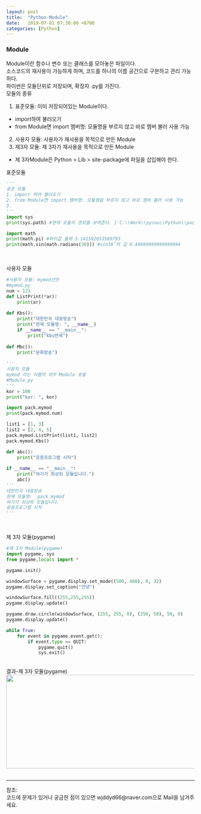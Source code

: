 ```yaml
---
layout: post
title:  "Python-Module"
date:   2019-07-01 07:30:00 +0700
categories: [Python]
---
```


###  Module
Module이란 함수나 변수 또는 클래스를 모아놓은 파일이다.  
소스코드의 재사용이 가능하게 하며, 코드를 하나의 이름 공간으로 구분하고 관리 가능하다.  
파이썬은 모듈단위로 저장되며, 확장자 .py를 가진다.  
모듈의 종류  
1. 표준모듈: 이미 저장되어있는 Module이다.
 - import하여 불러오기
 - from Module면 import 멤버명: 모듈명을 부르지 않고 바로 멤버 불러 사용 가능
2. 사용자 모듈: 사용자가 재사용을 목적으로 만든 Module
3. 제3자 모듈: 제 3자가 재사용을 목적으로 만든 Module
 - 제 3자Module은 Python > Lib > site-package에 파일을 삽입해야 한다.

표준모듈<br>
```python
'''
표준 모듈
1. import 하여 불러오기
2. from Module면 import 멤버명: 모듈명을 부르지 않고 바로 멤버 불러 사용 가능
3. 
'''
import sys
print(sys.path) #현재 모듈의 경로를 보여준다. ['C:\\Work\\pysou\\Python\\pack', ...

import math
print(math.pi) #파이값 출력 3.141592653589793
print(math.sin(math.radians(30))) #sin30˚의 값 0.49999999999999994
```
<br>

사용자 모듈
```python
#사용자 모듈: mymod선언
#mymod.py
num = 123
def ListPrint(*ar):
    print(ar)
    
def Kbs():
    print("대한민국 대표방송")
    print("현재 모듈명: ", __name__)
    if __name__ == "__main__":
        print("kbs만세")
    
def Mbc():
    print("문화방송")
    
'''
사용자 모듈
mymod 라는 이름의 외부 Module 호출
#Module.py
'''
kor = 100
print("kor: ", kor)

import pack.mymod
print(pack.mymod.num)

list1 = [1, 3]
list2 = [2, 4, 5]
pack.mymod.ListPrint(list1, list2)
pack.mymod.Kbs()

def abc():
    print("응용프로그램 시작")
    
if __name__ == "__main__":
    print("여기가 최상위 모듈입니다.")
    abc()
'''
대한민국 대표방송
현재 모듈명:  pack.mymod
여기가 최상위 모듈입니다.
응용프로그램 시작
'''
```
<br>

제 3자 모듈(pygame)
```python
#제 3자 Module(pygame)
import pygame, sys
from pygame.locals import *

pygame.init()

windowSurface = pygame.display.set_mode((500, 400), 0, 32)
pygame.display.set_caption("안녕")

windowSurface.fill((255,255,255))
pygame.display.update()

pygame.draw.circle(windowSurface, (255, 255, 0), (250, 50), 50, 0)
pygame.display.update()

while True:
    for event in pygame.event.get():
        if event.type == QUIT:
            pygame.quit()
            sys.exit()
```
<br>
결과-제 3자 모듈(pygame)
<div><img src="https://raw.githubusercontent.com/wjddyd66/wjddyd66.github.io/master/static/img/Python/Module.PNG" height="250" width="600" /></div><br>
<hr>
참조:<https://github.com/wjddyd66/Python/tree/master/Module><br>
코드에 문제가 있거나 궁금한 점이 있으면 wjddyd66@naver.com으로  Mail을 남겨주세요.
